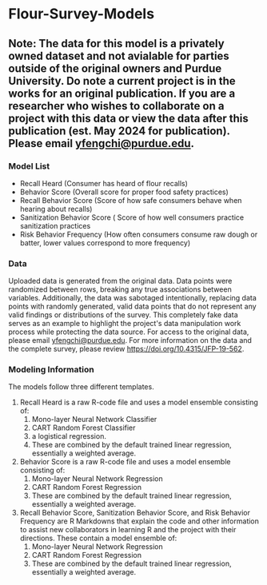 # Flour-Survey-Models
## Note: The data for this model is a privately owned dataset and not avialable for parties outside of the original owners and Purdue University. Do note a current project is in the works for an original publication. If you are a researcher who wishes to collaborate on a project with this data or view the data after this publication (est. May 2024 for publication). Please email yfengchi@purdue.edu. 
### Model List
- Recall Heard (Consumer has heard of flour recalls)
- Behavior Score (Overall score for proper food safety practices)
- Recall Behavior Score (Score of how safe consumers behave when hearing about recalls)
- Sanitization Behavior Score ( Score of how well consumers practice sanitization practices
- Risk Behavior Frequency (How often consumers consume raw dough or batter, lower values correspond to more frequency)
### Data
Uploaded data is generated from the original data. Data points were randomized between rows, breaking any true associations between variables. Additionally, the data was sabotaged intentionally, replacing data points with randomly generated, valid data points that do not represent any valid findings or distributions of the survey.
This completely fake data serves as an example to highlight the project's data manipulation work process while protecting the data source. For access to the original data, please email yfengchi@purdue.edu. For more information on the data and the complete survey, please review https://doi.org/10.4315/JFP-19-562.
### Modeling Information
The models follow three different templates. 

1) Recall Heard is a raw R-code file and uses a model ensemble consisting of:
   1) Mono-layer Neural Network Classifier
   2)  CART Random Forest Classifier
   3)  a logistical regression.
   4)  These are combined by the default trained linear regression, essentially a weighted average.
2) Behavior Score is a raw R-code file and uses a model ensemble consisting of:
   1) Mono-layer Neural Network Regression
   2) CART Random Forest Regression
   3) These are combined by the default trained linear regression, essentially a weighted average.
3) Recall Behavior Score, Sanitization Behavior Score, and Risk Behavior Frequency are R Markdowns that explain the code and other information to assist new collaborators in learning R and the project with their directions. These contain a model ensemble of:
   1) Mono-layer Neural Network Regression
   2) CART Random Forest Regression
   3) These are combined by the default trained linear regression, essentially a weighted average.


